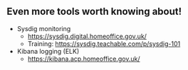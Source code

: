 ## Even more tools worth knowing about!

- Sysdig monitoring
  - https://sysdig.digital.homeoffice.gov.uk/
  - Training: https://sysdig.teachable.com/p/sysdig-101
- Kibana logging (ELK)
  - https://kibana.acp.homeoffice.gov.uk/
